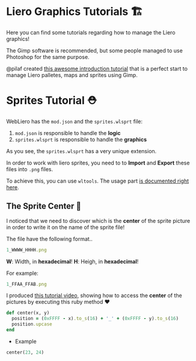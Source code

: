 # Liero Graphics Tutorials 🏗️

Here you can find some tutorials regarding how to manage the Liero graphics!

The Gimp software is recommended, but some people managed to use Photoshop for the same purpose.

@pilaf created [this awesome introduction tutorial](https://github.com/pilaf/liero-palettes) that is a perfect start to manage Liero palletes, maps and sprites using Gimp.


# Sprites Tutorial ⛑️ 

WebLiero has the `mod.json` and the `sprites.wlsprt` file:

1. `mod.json` is responsible to handle the **logic**
2. `sprites.wlsprt` is responsible to handle the **graphics**

As you see, the `sprites.wlsprt` has a very unique extension.

In order to work with liero sprites, you need to to **Import** and **Export** these files into `.png` files.

To achieve this, you can use `wltools`. The usage part [is documented right here](https://github.com/Victorcorcos/liero-hacks/tree/main/converter/wltools).


## The Sprite Center 💭


I noticed that we need to discover which is the **center** of the sprite picture in order to write it on the name of the sprite file!

The file have the following format..

```rb
1_WWWW_HHHH.png
```

**W**: Width, in **hexadecimal**!
**H**: Heigh, in **hexadecimal**!

For example:

```rb
1_FFAA_FFAB.png
```

I produced [this tutorial video](https://vimeo.com/482727607), showing how to access the **center** of the pictures by executing this ruby method ❤️ 

```rb
def center(x, y)
  position = (0xFFFF - x).to_s(16) + '_' + (0xFFFF - y).to_s(16)
  position.upcase
end
```

* Example

```rb
center(23, 24)
```
